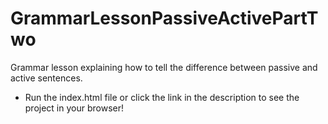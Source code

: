 # GrammarLessonPassiveActivePartTwo
 Grammar lesson explaining how to tell the difference between passive and active sentences.
- Run the index.html file or click the link in the description to see the project in your browser!
